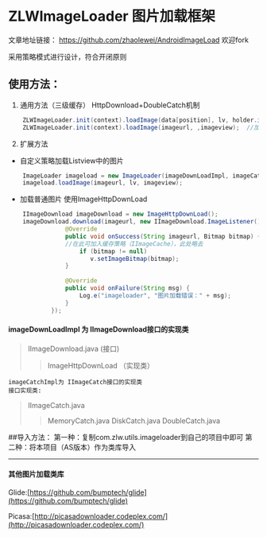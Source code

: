 # ZLWImageLoader   图片加载框架
 文章地址链接：
 https://github.com/zhaolewei/AndroidImageLoad
 欢迎fork
 
 采用策略模式进行设计，符合开闭原则
 
## 使用方法：
1. 通用方法（三级缓存） HttpDownload+DoubleCatch机制
````java
    ZLWImageLoader.init(context).loadImage(data[position], lv, holder.img); //防止listview图片错位的方法
    ZLWImageLoader.init(context).loadImage(imageurl, ,imageview);  //加载普通Imageview使用
````
2. 扩展方法
*  自定义策略加载Listview中的图片
````java
    ImageLoader imageload = new ImageLoader(imageDownLoadImpl, imageCatchImpl);
    imageload.loadImage(imageurl, lv, imageview);
````
*   加载普通图片
    使用ImageHttpDownLoad
    
````java
    IImageDownload imageDownload = new ImageHttpDownLoad();
    imageDownload.download(imageurl, new IImageDownload.ImageListener() {
                @Override
                public void onSuccess(String imageurl, Bitmap bitmap) {
                //在此可加入缓存策略（IImageCache），此处略去
                    if (bitmap != null)
                       v.setImageBitmap(bitmap);
                }
    
                @Override
                public void onFailure(String msg) {
                    Log.e("imageloader", "图片加载错误：" + msg);
                }
            });
````    

####   imageDownLoadImpl 为 IImageDownload接口的实现类
   
>    IImageDownload.java (接口)
>>    ImageHttpDownLoad （实现类）
    
    imageCatchImpl为 IImageCatch接口的实现类
    接口实现类:   
>    IImageCatch.java
>>    MemoryCatch.java
>>    DiskCatch.java
>>    DoubleCatch.java

##导入方法：
 第一种：复制com.zlw.utils.imageloader到自己的项目中即可
 第二种：将本项目（AS版本）作为类库导入


****
#### 其他图片加载类库
  Glide:[https://github.com/bumptech/glide](https://github.com/bumptech/glide)

  Picasa:[http://picasadownloader.codeplex.com/](http://picasadownloader.codeplex.com/)

 
 
